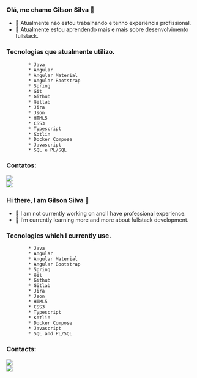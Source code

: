 ### Olá, me chamo Gilson Silva 👋

- 🔭 Atualmente não estou trabalhando e tenho experiência profissional.
- 🌱 Atualmente estou aprendendo mais e mais sobre desenvolvimento fullstack.

### Tecnologias que atualmente utilizo. 

            * Java
            * Angular
            * Angular Material
            * Angular Bootstrap
            * Spring 
            * Git
            * Github
            * Gitlab
            * Jira
            * Json
            * HTML5
            * CSS3
            * Typescript
            * Kotlin
            * Docker Compose
            * Javascript
            * SQL e PL/SQL
          
          
   ### Contatos:

    
  <a href="https://www.linkedin.com/in/gilson-pereira-352baa33/" target="_blank"><img src="https://img.shields.io/badge/-LinkedIn-%230077B5?style=for-the-badge&logo=linkedin&logoColor=white" target="_blank"></a>  
    <a href = "mailto:gilson1212@gmail.com"><img src="https://img.shields.io/badge/Gmail-D14836?style=for-the-badge&logo=gmail&logoColor=white" target="_blank"></a>
    </div>      
            

### Hi there, I am Gilson Silva 👋

- 🔭 I am not currently working on and I have professional experience.
- 🌱 I’m currently learning more and more about fullstack development.

### Tecnologies which I currently use. 

            * Java
            * Angular
            * Angular Material
            * Angular Bootstrap
            * Spring 
            * Git
            * Github
            * Gitlab
            * Jira
            * Json
            * HTML5
            * CSS3
            * Typescript
            * Kotlin
            * Docker Compose
            * Javascript
            * SQL and PL/SQL
          
          
   ### Contacts:


  <a href="https://www.linkedin.com/in/gilson-pereira-352baa33/" target="_blank"><img src="https://img.shields.io/badge/-LinkedIn-%230077B5?style=for-the-badge&logo=linkedin&logoColor=white" target="_blank"></a>  
    <a href = "mailto:gilson1212@gmail.com"><img src="https://img.shields.io/badge/Gmail-D14836?style=for-the-badge&logo=gmail&logoColor=white" target="_blank"></a>
    </div>     

<!--
**gilson1236/gilson1236** is a ✨ _special_ ✨ repository because its `README.md` (this file) appears on your GitHub profile.

Here are some ideas to get you started:

- 🔭 I’m currently working on ...
- 🌱 I’m currently learning ...
- 👯 I’m looking to collaborate on ...
- 🤔 I’m looking for help with ...
- 💬 Ask me about ...
- 📫 How to reach me: ...
- 😄 Pronouns: ...
- ⚡ Fun fact: ...
-->
